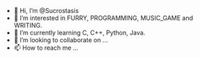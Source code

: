 - 👋 Hi, I’m @Sucrostasis
- 👀 I’m interested in FURRY, PROGRAMMING, MUSIC_GAME and WRITING.
- 🌱 I’m currently learning C, C++, Python, Java.
- 💞️ I’m looking to collaborate on ...
- 📫 How to reach me ...

<!---
Sucrostasis/Sucrostasis is a ✨ special ✨ repository because its `README.md` (this file) appears on your GitHub profile.
You can click the Preview link to take a look at your changes.
--->
